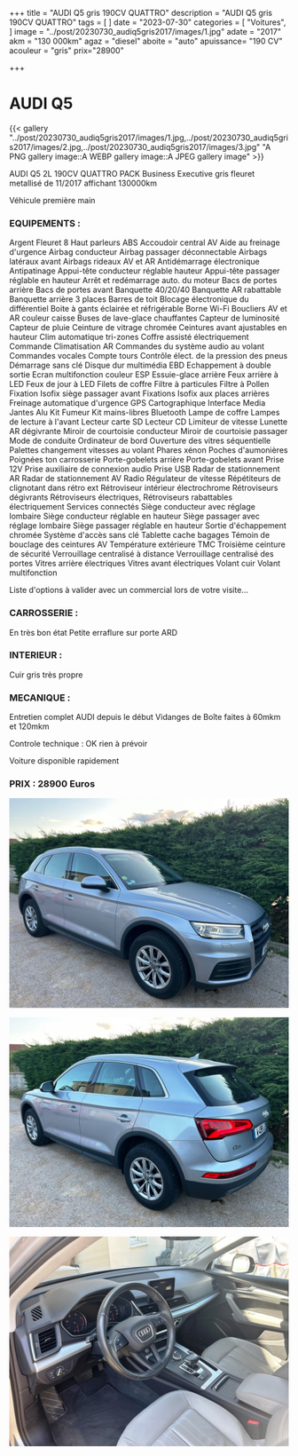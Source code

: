 +++
title = "AUDI Q5 gris 190CV QUATTRO"
description = "AUDI Q5 gris 190CV QUATTRO"
tags = [
]
date = "2023-07-30"
categories = [
    "Voitures",
]
image = "../post/20230730_audiq5gris2017/images/1.jpg"
adate = "2017"
akm = "130 000km"
agaz = "diesel"
aboite = "auto"
apuissance= "190 CV"
acouleur = "gris"
prix="28900"

+++

# AUDI Q5

{{< gallery "../post/20230730_audiq5gris2017/images/1.jpg,../post/20230730_audiq5gris2017/images/2.jpg,../post/20230730_audiq5gris2017/images/3.jpg" "A PNG gallery image::A WEBP gallery image::A JPEG gallery image" >}}


AUDI Q5 2L 190CV QUATTRO PACK Business Executive gris fleuret metallisé de 11/2017 affichant 130000km

Véhicule première main

### EQUIPEMENTS :

Argent Fleuret
8 Haut parleurs
ABS
Accoudoir central AV
Aide au freinage d'urgence
Airbag conducteur
Airbag passager déconnectable
Airbags latéraux avant
Airbags rideaux AV et AR
Antidémarrage électronique
Antipatinage
Appui-tête conducteur réglable hauteur
Appui-tête passager réglable en hauteur
Arrêt et redémarrage auto. du moteur
Bacs de portes arrière
Bacs de portes avant
Banquette 40/20/40
Banquette AR rabattable
Banquette arrière 3 places
Barres de toit
Blocage électronique du différentiel
Boite à gants éclairée et réfrigérable
Borne Wi-Fi
Boucliers AV et AR couleur caisse
Buses de lave-glace chauffantes
Capteur de luminosité
Capteur de pluie
Ceinture de vitrage chromée
Ceintures avant ajustables en hauteur
Clim automatique tri-zones
Coffre assisté électriquement
Commande Climatisation AR
Commandes du système audio au volant
Commandes vocales
Compte tours
Contrôle élect. de la pression des pneus
Démarrage sans clé
Disque dur multimédia EBD
Echappement à double sortie
Ecran multifonction couleur
ESP
Essuie-glace arrière
Feux arrière à LED
Feux de jour à LED
Filets de coffre
Filtre à particules
Filtre à Pollen
Fixation Isofix siège passager avant
Fixations Isofix aux places arrières
Freinage automatique d'urgence
GPS Cartographique
Interface Media
Jantes Alu
Kit Fumeur
Kit mains-libres Bluetooth
Lampe de coffre
Lampes de lecture à l'avant
Lecteur carte SD
Lecteur CD
Limiteur de vitesse
Lunette AR dégivrante
Miroir de courtoisie conducteur
Miroir de courtoisie passager
Mode de conduite
Ordinateur de bord
Ouverture des vitres séquentielle
Palettes changement vitesses au volant
Phares xénon
Poches d'aumonières
Poignées ton carrosserie
Porte-gobelets arrière
Porte-gobelets avant
Prise 12V
Prise auxiliaire de connexion audio
Prise USB
Radar de stationnement AR
Radar de stationnement AV
Radio
Régulateur de vitesse
Répétiteurs de clignotant dans rétro ext
Rétroviseur intérieur électrochrome
Rétroviseurs dégivrants
Rétroviseurs électriques,
Rétroviseurs rabattables électriquement
Services connectés
Siège conducteur avec réglage lombaire
Siège conducteur réglable en hauteur
Siège passager avec réglage lombaire
Siège passager réglable en hauteur
Sortie d'échappement chromée
Système d'accès sans clé
Tablette cache bagages
Témoin de bouclage des ceintures AV
Température extérieure
TMC
Troisième ceinture de sécurité
Verrouillage centralisé à distance
Verrouillage centralisé des portes
Vitres arrière électriques
Vitres avant électriques
Volant cuir
Volant multifonction

Liste d'options à valider avec un commercial lors de votre visite...


### CARROSSERIE :
En très bon état 
Petite erraflure sur porte ARD

### INTERIEUR :
Cuir gris très propre

### MECANIQUE :
Entretien complet AUDI depuis le début
Vidanges de Boîte faites à 60mkm et 120mkm


Controle technique : OK
rien à prévoir


Voiture disponible rapidement


### PRIX : 28900 Euros


<!-- more -->


![](images/1.jpg)

![](images/2.jpg)

![](images/3.jpg)

